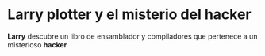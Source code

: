 # Larry plotter y el misterio del hacker

**Larry** descubre un libro de ensamblador y compiladores que pertenece a un misterioso **hacker**
